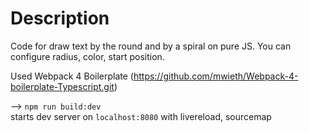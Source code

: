 # Description

Code for draw text by the round and by a spiral on pure JS. You can configure radius, color, start position.

Used Webpack 4 Boilerplate (https://github.com/mwieth/Webpack-4-boilerplate-Typescript.git)

--> <code>npm run build:dev</code><br>
  starts dev server on <code>localhost:8080</code> with livereload, sourcemap
